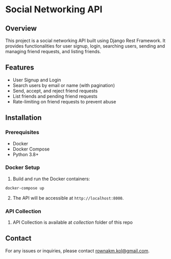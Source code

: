 # Social Networking API

## Overview

This project is a social networking API built using Django Rest Framework. It provides functionalities for user signup, login, searching users, sending and managing friend requests, and listing friends. 

## Features

- User Signup and Login
- Search users by email or name (with pagination)
- Send, accept, and reject friend requests
- List friends and pending friend requests
- Rate-limiting on friend requests to prevent abuse

## Installation

### Prerequisites

- Docker
- Docker Compose
- Python 3.8+

### Docker Setup

1. Build and run the Docker containers:

```bash
docker-compose up
```

2. The API will be accessible at `http://localhost:8000`.


### API Collection

1. API Collection is available at _collection_ folder of this repo

## Contact

For any issues or inquiries, please contact [rownakm.kol@gmail.com](mailto:rownakm.kol@gmail.com).